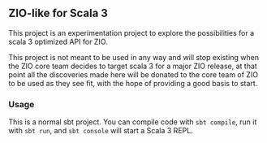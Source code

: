 ## ZIO-like for Scala 3

This project is an experimentation project to explore the possibilities for a scala 3 optimized API for ZIO.

This project is not meant to be used in any way and will stop existing when the ZIO core team decides to target scala 3 for a major ZIO release, at that point all the discoveries made here will be donated to the core team of ZIO to be used as they see fit, with the hope of providing a good basis to start.

### Usage

This is a normal sbt project. You can compile code with `sbt compile`, run it with `sbt run`, and `sbt console` will start a Scala 3 REPL.
